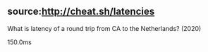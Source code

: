 source:http://cheat.sh/latencies
---
What is latency of a round trip from CA to the Netherlands? (2020)
<!--question-->
150.0ms
